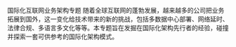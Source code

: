 国际化互联网业务架构专题
随着全球互联网的蓬勃发展，越来越多的公司把业务拓展到国外，这一变化给技术带来的新的挑战，包括多数据中心部署、网络延时、法律合规、多语言多文化等等。本专题旨在发掘在国际化架构先行者的经验，碰撞并探索一套可供参考的国际化架构模式。
